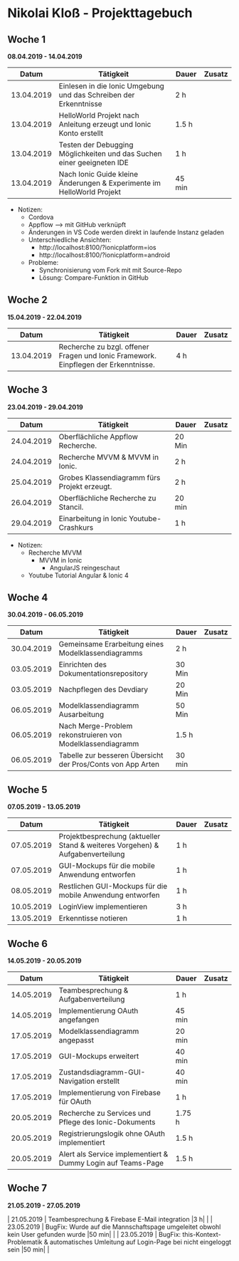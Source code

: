 # Nikolai Kloß - Projekttagebuch

## Woche 1
__08.04.2019 - 14.04.2019__

| Datum      | Tätigkeit                                                                                                                                                          | Dauer      | Zusatz |
| ---------- | ------------------------------------------------------------------------------------------------------------------------------------------------------------------ | ---------- | ------ |
| 13.04.2019 | Einlesen in die Ionic Umgebung und das Schreiben der Erkenntnisse                                                                                                  | 2 h        |        |
| 13.04.2019 | HelloWorld Projekt nach Anleitung erzeugt und Ionic Konto erstellt                                                                                                 | 1.5 h      |        |
| 13.04.2019 | Testen der Debugging Möglichkeiten und das Suchen einer geeigneten IDE                                                                                             | 1 h        |        |
| 13.04.2019 | Nach Ionic Guide kleine Änderungen & Experimente im HelloWorld Projekt                                                                                             | 45 min     |        |



  - Notizen:
    - Cordova
    - Appflow --> mit GitHub verknüpft
    - Änderungen in VS Code werden direkt in laufende Instanz geladen
    - Unterschiedliche Ansichten:
      - http://localhost:8100/?ionicplatform=ios
      - http://localhost:8100/?ionicplatform=android
    - Probleme:
      - Synchronisierung vom Fork mit mit Source-Repo
      - Lösung: Compare-Funktion in GitHub

## Woche 2
__15.04.2019 - 22.04.2019__

|Datum|Tätigkeit|Dauer|Zusatz|
| - | - | - | - |
| 13.04.2019 | Recherche zu bzgl. offener Fragen und Ionic Framework. Einpflegen der Erkenntnisse.|4 h| |

## Woche 3
__23.04.2019 - 29.04.2019__

|Datum|Tätigkeit|Dauer|Zusatz|
| - | - | - | - |
| 24.04.2019 | Oberflächliche Appflow Recherche.|20 Min| |
| 24.04.2019 | Recherche MVVM & MVVM in Ionic.|2 h| |
| 25.04.2019 | Grobes Klassendiagramm fürs Projekt erzeugt.|2 h| |
| 26.04.2019 | Oberflächliche Recherche zu Stancil.|20 min| |
| 29.04.2019 | Einarbeitung in Ionic Youtube-Crashkurs| 1 h |

- Notizen:
  - Recherche MVVM
    - MVVM in Ionic
      - AngularJS reingeschaut
  - Youtube Tutorial Angular & Ionic 4

## Woche 4
__30.04.2019 - 06.05.2019__

|Datum|Tätigkeit|Dauer|Zusatz|
| - | - | - | - |
| 30.04.2019 | Gemeinsame Erarbeitung eines Modelklassendiagramms|2 h| |
| 03.05.2019 | Einrichten des Dokumentationsrepository |30 Min| |
| 03.05.2019 | Nachpflegen des Devdiary |20 Min| |
| 06.05.2019 | Modelklassendiagramm Ausarbeitung |50 Min| |
| 06.05.2019 | Nach Merge-Problem rekonstruieren von Modelklassendiagramm |1.5 h| |
| 06.05.2019 | Tabelle zur besseren Übersicht der Pros/Conts von App Arten | 30 min| |

## Woche 5
__07.05.2019 - 13.05.2019__

|Datum|Tätigkeit|Dauer|Zusatz|
| - | - | - | - |
| 07.05.2019 | Projektbesprechung (aktueller Stand & weiteres Vorgehen) & Aufgabenverteilung |1 h| |
| 07.05.2019 | GUI-Mockups für die mobile Anwendung entworfen |1 h| |
| 08.05.2019 | Restlichen GUI-Mockups für die mobile Anwendung entworfen |1 h| |
| 10.05.2019 | LoginView implementieren |3 h| |
| 13.05.2019 | Erkenntisse notieren |1 h| |

## Woche 6
__14.05.2019 - 20.05.2019__

|Datum|Tätigkeit|Dauer|Zusatz|
| - | - | - | - |
| 14.05.2019 | Teambesprechung & Aufgabenverteilung |1 h| |
| 14.05.2019 | Implementierung OAuth angefangen |45 min| |
| 17.05.2019 | Modelklassendiagramm angepasst |20 min| |
| 17.05.2019 | GUI-Mockups erweitert |40 min| |
| 17.05.2019 | Zustandsdiagramm-GUI-Navigation erstellt |40 min| |
| 17.05.2019 | Implementierung von Firebase für OAuth |1 h| |
| 20.05.2019 | Recherche zu Services und Pflege des Ionic-Dokuments |1.75 h| |
| 20.05.2019 | Registrierungslogik ohne OAuth implementiert |1.5 h| |
| 20.05.2019 | Alert als Service implementiert & Dummy Login auf Teams-Page |1.5 h| |

## Woche 7
__21.05.2019 - 27.05.2019__

| 21.05.2019 | Teambesprechung & Firebase E-Mail integration |3 h| |
| 23.05.2019 | BugFix: Wurde auf die Mannschaftspage umgeleitet obwohl kein User gefunden wurde  |50 min| |
| 23.05.2019 | BugFix: this-Kontext-Problematik & automatisches Umleitung auf Login-Page bei nicht eingeloggt sein  |50 min| |